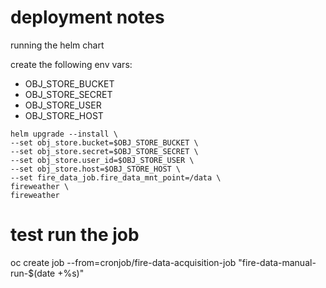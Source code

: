 # deployment notes

running the helm chart

create the following env vars:

* OBJ_STORE_BUCKET
* OBJ_STORE_SECRET
* OBJ_STORE_USER
* OBJ_STORE_HOST

```
helm upgrade --install \
--set obj_store.bucket=$OBJ_STORE_BUCKET \
--set obj_store.secret=$OBJ_STORE_SECRET \
--set obj_store.user_id=$OBJ_STORE_USER \
--set obj_store.host=$OBJ_STORE_HOST \
--set fire_data_job.fire_data_mnt_point=/data \
fireweather \
fireweather
```


# test run the job

oc create job --from=cronjob/fire-data-acquisition-job "fire-data-manual-run-$(date +%s)"
